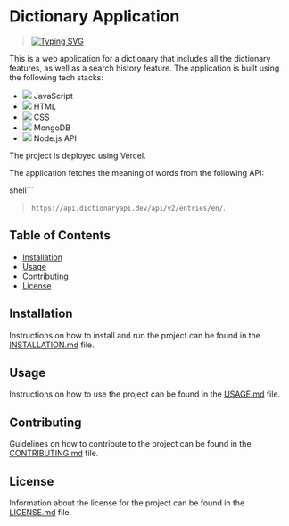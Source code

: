 # Dictionary Application

> <a href="https://git.io/typing-svg"><img src="https://readme-typing-svg.herokuapp.com?font=Fira+Code&pause=1000&random=false&width=435&lines=Search+for+words+and+their+meanings" alt="Typing SVG" /></a>

This is a web application for a dictionary that includes all the dictionary features, as well as a search history feature. The application is built using the following tech stacks:

- <img src="https://img.icons8.com/color/48/000000/javascript--v1.png"/> JavaScript
- <img src="https://img.icons8.com/color/48/000000/html-5--v1.png"/> HTML
- <img src="https://img.icons8.com/color/48/000000/css3.png"/> CSS
- <img src="https://img.icons8.com/color/48/000000/mongodb.png"/> MongoDB
- <img src="https://img.icons8.com/color/48/000000/nodejs.png"/> Node.js API

The project is deployed using Vercel.

The application fetches the meaning of words from the following API:

shell```
> `https://api.dictionaryapi.dev/api/v2/entries/en/`. 



## Table of Contents

- [Installation](#installation)
- [Usage](#usage)
- [Contributing](#contributing)
- [License](#license)

## Installation

Instructions on how to install and run the project can be found in the [INSTALLATION.md](./INSTALLATION.md) file.

## Usage

Instructions on how to use the project can be found in the [USAGE.md](./USAGE.md) file.

## Contributing

Guidelines on how to contribute to the project can be found in the [CONTRIBUTING.md](./CONTRIBUTING.md) file.

## License

Information about the license for the project can be found in the [LICENSE.md](./LICENSE.md) file.

